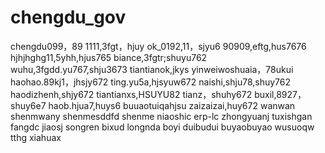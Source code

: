 # chengdu_gov
chengdu099，89
1111,3fgt，hjuy
ok_0192,11，sjyu6
90909,eftg,hus7676
hjhjhghg11,5yhh,hjus765
biance,3fgtr;shuyu762
wuhu,3fgdd.yu767,shju3673
tiantianok,jkys
yinweiwoshuaia，78ukui
haohao.89kj1，jhsjy672
ting.yu5a,hjsyuw672
naishi,shju78,shuy762
haodizhenh,shjy672
tiantianxs,HSUYU82
tianz，shuhy672
buxil,8927，shuy6e7
haob.hjua7,huys6
buuaotuiqahjsu
zaizaizai,huy672
wanwan
shenmwany
shenmesddfd
shenme
niaoshic
erp-lc
zhongyuanj
tuxishgan
fangdc
jiaosj
songren
bixud
longnda
boyi
duibudui
buyaobuyao
wusuoqw
tthg
xiahuax
